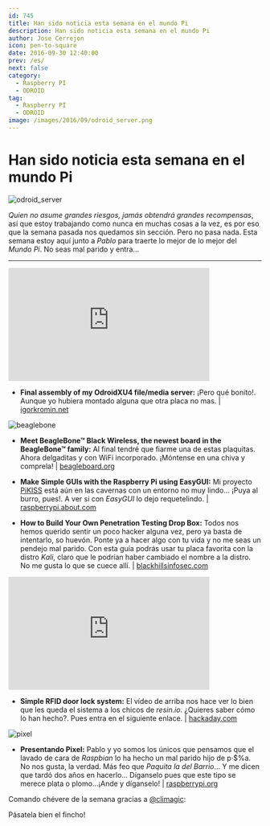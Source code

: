 ```yaml
---
id: 745
title: Han sido noticia esta semana en el mundo Pi
description: Han sido noticia esta semana en el mundo Pi
author: Jose Cerrejon
icon: pen-to-square
date: 2016-09-30 12:40:00
prev: /es/
next: false
category:
  - Raspberry PI
  - ODROID
tag:
  - Raspberry PI
  - ODROID
image: /images/2016/09/odroid_server.png
---
```


# Han sido noticia esta semana en el mundo Pi

![odroid_server](/images/2016/09/odroid_server.png)

*Quien no asume grandes riesgos, jamás obtendrá grandes recompensas*, así que estoy trabajando como nunca en muchas cosas a la vez, es por eso que la semana pasada nos quedamos sin sección. Pero no pasa nada. Esta semana estoy aquí junto a *Pablo* para traerte lo mejor de lo mejor del *Mundo Pi*. No seas mal parido y entra...

- - -
<iframe width="400" height="225" src="https://www.youtube.com/embed/key9SkCU3io?rel=0&amp;controls=0" frameborder="0" allowfullscreen></iframe>

* **Final assembly of my OdroidXU4 file/media server:** ¡Pero qué bonito!. Aunque yo hubiera montado alguna que otra placa no mas. | [igorkromin.net](https://www.igorkromin.net/index.php/2016/09/26/final-assembly-of-my-odroidxu4-filemedia-server/)

![beaglebone](/images/2016/09/beaglebone.png)

* **Meet BeagleBone™ Black Wireless, the newest board in the BeagleBone™ family:** Al final tendré que fiarme una de estas plaquitas. Ahora delgaditas y con WiFi incorporado. ¡Móntense en una chiva y comprela! | [beagleboard.org](https://beagleboard.org/blog/2016-09-26-meet-beaglebone-black-wireless/)

* **Make Simple GUIs with the Raspberry Pi using EasyGUI:** Mi proyecto [PiKISS](https://github.com/jmcerrejon/PiKISS) está aún en las cavernas con un entorno no muy lindo... ¡Puya al burro, pues!. A ver si con *EasyGUI* lo dejo requetelindo. | [raspberrypi.about.com](http://raspberrypi.about.com/od/Projects/ss/Make-Simple-GUIs-with-the-Raspberry-Pi-using-EasyGUI.htm)

* **How to Build Your Own Penetration Testing Drop Box:** Todos nos hemos querido sentir un poco hacker alguna vez, pero ya basta de intentarlo, so huevón. Ponte ya a hacer algo con tu vida y no me seas un pendejo mal parido. Con esta guía podrás usar tu placa favorita con la distro *Kali*, claro que le podrían haber cambiado el nombre a la distro. No me gusta lo que se cuece allí. | [blackhillsinfosec.com](http://www.blackhillsinfosec.com/?p=5156)

<iframe width="400" height="225" src="https://www.youtube.com/embed/9A6gQqRCM8w?rel=0&amp;showinfo=0" frameborder="0" allowfullscreen></iframe>

* **Simple RFID door lock system:** El vídeo de arriba nos hace ver lo bien que les queda el sistema a los chicos de *resin.io*. ¿Quieres saber cómo lo han hecho?. Pues entra en el siguiente enlace. | [hackaday.com](http://hackaday.com/2016/09/25/simple-rfid-door-lock-system/)

![pixel](/images/2016/09/pixel.png)

* **Presentando Pixel:** Pablo y yo somos los únicos que pensamos que el lavado de cara de *Raspbian* lo ha hecho un mal parido hijo de p·$%a. No nos gusta, la verdad. Más feo que *Paquita la del Barrio*... Y me dicen que tardó dos años en hacerlo... Díganselo pues que este tipo se merece plata o plomo...¡Ande y díganselo! | [raspberrypi.org](https://www.raspberrypi.org/blog/introducing-pixel/)

Comando chévere de la semana gracias a [@climagic](https://twitter.com/climagic/):




Pásatela bien el fincho!